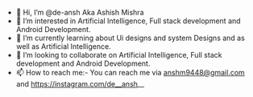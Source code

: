 - 👋 Hi, I’m @de-ansh Aka Ashish Mishra
- 👀 I’m interested in Artificial Intelligence, Full stack development and Android Development.
- 🌱 I’m currently learning about Ui designs and system Designs and as well as Artificial Intelligence.
- 💞️ I’m looking to collaborate on  Artificial Intelligence, Full stack development and Android Development.
- 📫 How to reach me:- You can reach me via anshm9448@gmail.com and https://instagram.com/de__ansh__


